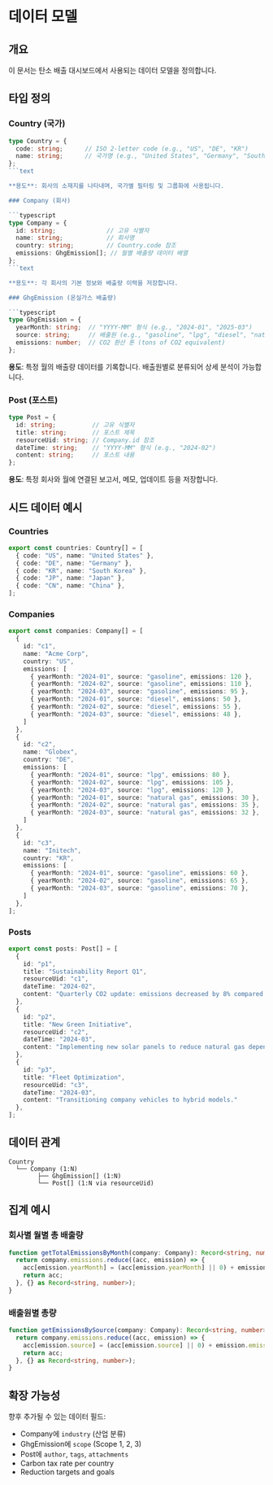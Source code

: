 # 데이터 모델

## 개요

이 문서는 탄소 배출 대시보드에서 사용되는 데이터 모델을 정의합니다.

## 타입 정의

### Country (국가)

```typescript
type Country = {
  code: string;      // ISO 2-letter code (e.g., "US", "DE", "KR")
  name: string;      // 국가명 (e.g., "United States", "Germany", "South Korea")
};
```text

**용도**: 회사의 소재지를 나타내며, 국가별 필터링 및 그룹화에 사용됩니다.

### Company (회사)

```typescript
type Company = {
  id: string;              // 고유 식별자
  name: string;            // 회사명
  country: string;         // Country.code 참조
  emissions: GhgEmission[]; // 월별 배출량 데이터 배열
};
```text

**용도**: 각 회사의 기본 정보와 배출량 이력을 저장합니다.

### GhgEmission (온실가스 배출량)

```typescript
type GhgEmission = {
  yearMonth: string;  // "YYYY-MM" 형식 (e.g., "2024-01", "2025-03")
  source: string;     // 배출원 (e.g., "gasoline", "lpg", "diesel", "natural gas")
  emissions: number;  // CO2 환산 톤 (tons of CO2 equivalent)
};
```

**용도**: 특정 월의 배출량 데이터를 기록합니다. 배출원별로 분류되어 상세 분석이 가능합니다.

### Post (포스트)

```typescript
type Post = {
  id: string;          // 고유 식별자
  title: string;       // 포스트 제목
  resourceUid: string; // Company.id 참조
  dateTime: string;    // "YYYY-MM" 형식 (e.g., "2024-02")
  content: string;     // 포스트 내용
};
```

**용도**: 특정 회사와 월에 연결된 보고서, 메모, 업데이트 등을 저장합니다.

## 시드 데이터 예시

### Countries

```typescript
export const countries: Country[] = [
  { code: "US", name: "United States" },
  { code: "DE", name: "Germany" },
  { code: "KR", name: "South Korea" },
  { code: "JP", name: "Japan" },
  { code: "CN", name: "China" },
];
```

### Companies

```typescript
export const companies: Company[] = [
  {
    id: "c1",
    name: "Acme Corp",
    country: "US",
    emissions: [
      { yearMonth: "2024-01", source: "gasoline", emissions: 120 },
      { yearMonth: "2024-02", source: "gasoline", emissions: 110 },
      { yearMonth: "2024-03", source: "gasoline", emissions: 95 },
      { yearMonth: "2024-01", source: "diesel", emissions: 50 },
      { yearMonth: "2024-02", source: "diesel", emissions: 55 },
      { yearMonth: "2024-03", source: "diesel", emissions: 48 },
    ]
  },
  {
    id: "c2",
    name: "Globex",
    country: "DE",
    emissions: [
      { yearMonth: "2024-01", source: "lpg", emissions: 80 },
      { yearMonth: "2024-02", source: "lpg", emissions: 105 },
      { yearMonth: "2024-03", source: "lpg", emissions: 120 },
      { yearMonth: "2024-01", source: "natural gas", emissions: 30 },
      { yearMonth: "2024-02", source: "natural gas", emissions: 35 },
      { yearMonth: "2024-03", source: "natural gas", emissions: 32 },
    ]
  },
  {
    id: "c3",
    name: "Initech",
    country: "KR",
    emissions: [
      { yearMonth: "2024-01", source: "gasoline", emissions: 60 },
      { yearMonth: "2024-02", source: "gasoline", emissions: 65 },
      { yearMonth: "2024-03", source: "gasoline", emissions: 70 },
    ]
  },
];
```

### Posts

```typescript
export const posts: Post[] = [
  {
    id: "p1",
    title: "Sustainability Report Q1",
    resourceUid: "c1",
    dateTime: "2024-02",
    content: "Quarterly CO2 update: emissions decreased by 8% compared to January."
  },
  {
    id: "p2",
    title: "New Green Initiative",
    resourceUid: "c2",
    dateTime: "2024-03",
    content: "Implementing new solar panels to reduce natural gas dependency."
  },
  {
    id: "p3",
    title: "Fleet Optimization",
    resourceUid: "c3",
    dateTime: "2024-03",
    content: "Transitioning company vehicles to hybrid models."
  },
];
```

## 데이터 관계

```text
Country
  └── Company (1:N)
        ├── GhgEmission[] (1:N)
        └── Post[] (1:N via resourceUid)
```

## 집계 예시

### 회사별 월별 총 배출량

```typescript
function getTotalEmissionsByMonth(company: Company): Record<string, number> {
  return company.emissions.reduce((acc, emission) => {
    acc[emission.yearMonth] = (acc[emission.yearMonth] || 0) + emission.emissions;
    return acc;
  }, {} as Record<string, number>);
}
```

### 배출원별 총량

```typescript
function getEmissionsBySource(company: Company): Record<string, number> {
  return company.emissions.reduce((acc, emission) => {
    acc[emission.source] = (acc[emission.source] || 0) + emission.emissions;
    return acc;
  }, {} as Record<string, number>);
}
```

## 확장 가능성

향후 추가될 수 있는 데이터 필드:

- Company에 `industry` (산업 분류)
- GhgEmission에 `scope` (Scope 1, 2, 3)
- Post에 `author`, `tags`, `attachments`
- Carbon tax rate per country
- Reduction targets and goals
